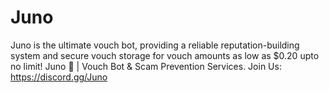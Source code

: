 # Juno
Juno is the ultimate vouch bot, providing a reliable reputation-building system and secure vouch storage for vouch amounts as low as $0.20 upto no limit!  Juno 🚀 | Vouch Bot &amp; Scam Prevention Services. Join Us: https://discord.gg/Juno
